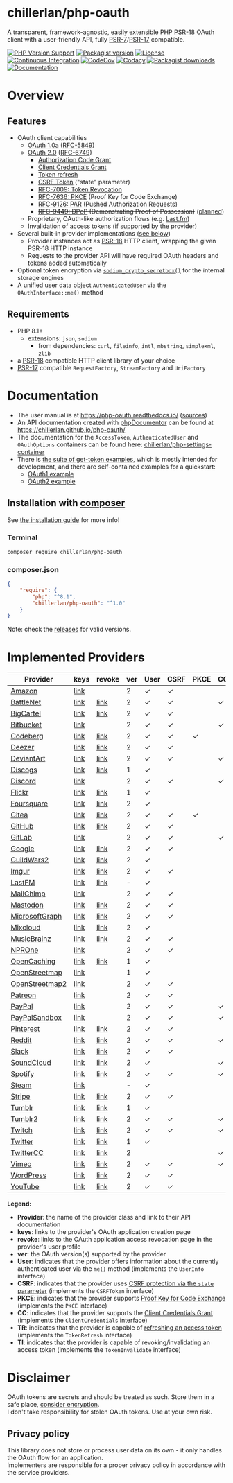 # chillerlan/php-oauth

A transparent, framework-agnostic, easily extensible PHP [PSR-18](https://www.php-fig.org/psr/psr-18/) OAuth client with a user-friendly API, fully [PSR-7](https://www.php-fig.org/psr/psr-7/)/[PSR-17](https://www.php-fig.org/psr/psr-17/) compatible.


[![PHP Version Support][php-badge]][php]
[![Packagist version][packagist-badge]][packagist]
[![License][license-badge]][license]
[![Continuous Integration][gh-action-badge]][gh-action]
[![CodeCov][coverage-badge]][coverage]
[![Codacy][codacy-badge]][codacy]
[![Packagist downloads][downloads-badge]][downloads]
[![Documentation][readthedocs-badge]][readthedocs]

[php-badge]: https://img.shields.io/packagist/php-v/chillerlan/php-oauth?logo=php&color=8892BF&logoColor=fff
[php]: https://www.php.net/supported-versions.php
[packagist-badge]: https://img.shields.io/packagist/v/chillerlan/php-oauth.svg?logo=packagist&logoColor=fff
[packagist]: https://packagist.org/packages/chillerlan/php-oauth
[license-badge]: https://img.shields.io/github/license/chillerlan/php-oauth.svg
[license]: https://github.com/chillerlan/php-oauth/blob/main/LICENSE
[coverage-badge]: https://img.shields.io/codecov/c/github/chillerlan/php-oauth.svg?logo=codecov&logoColor=fff
[coverage]: https://codecov.io/github/chillerlan/php-oauth
[codacy-badge]: https://img.shields.io/codacy/grade/2e83b9167e5a41dba8af4b928ffa13ac?logo=codacy&logoColor=fff
[codacy]: https://app.codacy.com/gh/chillerlan/php-oauth/dashboard
[downloads-badge]: https://img.shields.io/packagist/dt/chillerlan/php-oauth.svg?logo=packagist&logoColor=fff
[downloads]: https://packagist.org/packages/chillerlan/php-oauth/stats
[gh-action-badge]: https://img.shields.io/github/actions/workflow/status/chillerlan/php-oauth/ci.yml?branch=main&logo=github&logoColor=fff
[gh-action]: https://github.com/chillerlan/php-oauth/actions/workflows/ci.yml?query=branch%3Amain
[readthedocs-badge]: https://img.shields.io/readthedocs/php-oauth/main?logo=readthedocs&logoColor=fff
[readthedocs]: https://php-oauth.readthedocs.io/en/main/


# Overview

## Features

- OAuth client capabilities
	- [OAuth 1.0a](https://oauth.net/core/1.0a/) ([RFC-5849](https://datatracker.ietf.org/doc/html/rfc5849))
	- [OAuth 2.0](https://oauth.net/2/) ([RFC-6749](https://datatracker.ietf.org/doc/html/rfc6749))
		- [Authorization Code Grant](https://datatracker.ietf.org/doc/html/rfc6749#section-4.1)
		- [Client Credentials Grant](https://datatracker.ietf.org/doc/html/rfc6749#section-4.4)
		- [Token refresh](https://datatracker.ietf.org/doc/html/rfc6749#section-1.5)
		- [CSRF Token](https://datatracker.ietf.org/doc/html/rfc6749#section-10.12) ("state" parameter)
		- [RFC-7009: Token Revocation](https://datatracker.ietf.org/doc/html/rfc7009)
		- [RFC-7636: PKCE](https://datatracker.ietf.org/doc/html/rfc7636) (Proof Key for Code Exchange)
		- [RFC-9126: PAR](https://datatracker.ietf.org/doc/html/rfc9126) (Pushed Authorization Requests)
        - ~~[RFC-9449: DPoP](https://datatracker.ietf.org/doc/html/rfc9449) (Demonstrating Proof of Possession)~~ ([planned](https://github.com/chillerlan/php-oauth/issues/3))
	- Proprietary, OAuth-like authorization flows (e.g. [Last.fm](https://www.last.fm/api/authentication))
	- Invalidation of access tokens (if supported by the provider)
- Several built-in provider implementations ([see below](#implemented-providers))
	- Provider instances act as [PSR-18](https://www.php-fig.org/psr/psr-18/) HTTP client, wrapping the given PSR-18 HTTP instance
	- Requests to the provider API will have required OAuth headers and tokens added automatically
- Optional token encryption via [`sodium_crypto_secretbox()`](https://www.php.net/manual/en/function.sodium-crypto-secretbox) for the internal storage engines
- A unified user data object `AuthenticatedUser` via the `OAuthInterface::me()` method


## Requirements

- PHP 8.1+
	- extensions: `json`, `sodium`
		- from dependencies: `curl`, `fileinfo`, `intl`, `mbstring`, `simplexml`, `zlib`
- a [PSR-18](https://www.php-fig.org/psr/psr-18/) compatible HTTP client library of your choice
- [PSR-17](https://www.php-fig.org/psr/psr-17/) compatible `RequestFactory`, `StreamFactory` and `UriFactory`


# Documentation

- The user manual is at https://php-oauth.readthedocs.io/ ([sources](https://github.com/chillerlan/php-oauth/tree/main/docs))
- An API documentation created with [phpDocumentor](https://www.phpdoc.org/) can be found at https://chillerlan.github.io/php-oauth/
- The documentation for the `AccessToken`, `AuthenticatedUser` and `OAuthOptions` containers can be found here: [chillerlan/php-settings-container](https://github.com/chillerlan/php-settings-container#readme)
- There is [the suite of get-token examples](https://php-oauth.readthedocs.io/en/main/Usage/Using-examples.html), which is mostly intended for development, and there are self-contained examples for a quickstart:
	- [OAuth1 example](https://github.com/chillerlan/php-oauth/tree/main/examples/example-oauth1.php)
	- [OAuth2 example](https://github.com/chillerlan/php-oauth/tree/main/examples/example-oauth2.php)


## Installation with [composer](https://getcomposer.org)

See [the installation guide](https://php-oauth.readthedocs.io/en/main/Basics/Installation.html) for more info!


### Terminal

```
composer require chillerlan/php-oauth
```


### composer.json

```json
{
	"require": {
		"php": "^8.1",
		"chillerlan/php-oauth": "^1.0"
	}
}
```

Note: check the [releases](https://github.com/chillerlan/php-oauth/releases) for valid versions.


# Implemented Providers

<!-- TABLE-START -->
<!-- this table is auto-created via /examples/create-description.php -->

| Provider | keys | revoke | ver | User | CSRF | PKCE | CC | TR | TI |
|----------|------|--------|-----|------|------|------|----|----|----|
| [Amazon](https://developer.amazon.com/docs/login-with-amazon/web-docs.html) | [link](https://developer.amazon.com/loginwithamazon/console/site/lwa/overview.html) |  | 2 | ✓ | ✓ |  |  | ✓ |  |
| [BattleNet](https://develop.battle.net/documentation) | [link](https://develop.battle.net/access/clients) | [link](https://account.blizzard.com/connections) | 2 | ✓ | ✓ |  | ✓ |  |  |
| [BigCartel](https://developers.bigcartel.com/api/v1) | [link](https://bigcartel.wufoo.com/forms/big-cartel-api-application/) | [link](https://my.bigcartel.com/account) | 2 | ✓ | ✓ |  |  |  | ✓ |
| [Bitbucket](https://developer.atlassian.com/bitbucket/api/2/reference/) | [link](https://developer.atlassian.com/apps/) |  | 2 | ✓ | ✓ |  | ✓ | ✓ |  |
| [Codeberg](https://codeberg.org/api/swagger) | [link](https://codeberg.org/user/settings/applications) | [link](https://codeberg.org/user/settings/applications) | 2 | ✓ | ✓ | ✓ |  | ✓ |  |
| [Deezer](https://developers.deezer.com/api) | [link](https://developers.deezer.com/myapps) | [link](https://www.deezer.com/account/apps) | 2 | ✓ | ✓ |  |  |  |  |
| [DeviantArt](https://www.deviantart.com/developers/) | [link](https://www.deviantart.com/developers/apps) | [link](https://www.deviantart.com/settings/applications) | 2 | ✓ | ✓ |  | ✓ | ✓ | ✓ |
| [Discogs](https://www.discogs.com/developers/) | [link](https://www.discogs.com/settings/developers) | [link](https://www.discogs.com/settings/applications) | 1 | ✓ |  |  |  |  |  |
| [Discord](https://discord.com/developers/) | [link](https://discordapp.com/developers/applications/) |  | 2 | ✓ | ✓ |  | ✓ | ✓ | ✓ |
| [Flickr](https://www.flickr.com/services/api/) | [link](https://www.flickr.com/services/apps/create/) | [link](https://www.flickr.com/services/auth/list.gne) | 1 | ✓ |  |  |  |  |  |
| [Foursquare](https://location.foursquare.com/developer/reference/foursquare-apis-overview) | [link](https://foursquare.com/developers/apps) | [link](https://foursquare.com/settings/connections) | 2 | ✓ |  |  |  |  |  |
| [Gitea](https://docs.gitea.com/api/1.20/) | [link](https://gitea.com/user/settings/applications) | [link](https://gitea.com/user/settings/applications) | 2 | ✓ | ✓ | ✓ |  | ✓ |  |
| [GitHub](https://docs.github.com/rest) | [link](https://github.com/settings/developers) | [link](https://github.com/settings/applications) | 2 | ✓ | ✓ |  |  | ✓ |  |
| [GitLab](https://docs.gitlab.com/ee/api/rest/) | [link](https://gitlab.com/profile/applications) |  | 2 | ✓ | ✓ |  | ✓ | ✓ |  |
| [Google](https://developers.google.com/oauthplayground/) | [link](https://console.developers.google.com/apis/credentials) | [link](https://myaccount.google.com/connections) | 2 | ✓ | ✓ |  |  |  |  |
| [GuildWars2](https://wiki.guildwars2.com/wiki/API:Main) | [link](https://account.arena.net/applications) | [link](https://account.arena.net/applications) | 2 | ✓ |  |  |  |  |  |
| [Imgur](https://apidocs.imgur.com) | [link](https://api.imgur.com/oauth2/addclient) | [link](https://imgur.com/account/settings/apps) | 2 | ✓ | ✓ |  |  | ✓ |  |
| [LastFM](https://www.last.fm/api/) | [link](https://www.last.fm/api/account/create) | [link](https://www.last.fm/settings/applications) | - | ✓ |  |  |  |  |  |
| [MailChimp](https://mailchimp.com/developer/) | [link](https://admin.mailchimp.com/account/oauth2/) |  | 2 | ✓ | ✓ |  |  |  |  |
| [Mastodon](https://docs.joinmastodon.org/api/) | [link](https://mastodon.social/settings/applications) | [link](https://mastodon.social/oauth/authorized_applications) | 2 | ✓ | ✓ |  |  | ✓ |  |
| [MicrosoftGraph](https://learn.microsoft.com/graph/overview) | [link](https://aad.portal.azure.com/#blade/Microsoft_AAD_IAM/ActiveDirectoryMenuBlade/RegisteredApps) | [link](https://account.live.com/consent/Manage) | 2 | ✓ | ✓ |  |  |  |  |
| [Mixcloud](https://www.mixcloud.com/developers/) | [link](https://www.mixcloud.com/developers/create/) | [link](https://www.mixcloud.com/settings/applications/) | 2 | ✓ |  |  |  |  |  |
| [MusicBrainz](https://musicbrainz.org/doc/Development) | [link](https://musicbrainz.org/account/applications) | [link](https://musicbrainz.org/account/applications) | 2 | ✓ | ✓ |  |  | ✓ | ✓ |
| [NPROne](https://dev.npr.org/api/) | [link](https://dev.npr.org/console) |  | 2 | ✓ | ✓ |  |  | ✓ | ✓ |
| [OpenCaching](https://www.opencaching.de/okapi/) | [link](https://www.opencaching.de/okapi/signup.html) | [link](https://www.opencaching.de/okapi/apps/) | 1 | ✓ |  |  |  |  |  |
| [OpenStreetmap](https://wiki.openstreetmap.org/wiki/API) | [link](https://www.openstreetmap.org/user/{USERNAME}/oauth_clients) |  | 1 | ✓ |  |  |  |  |  |
| [OpenStreetmap2](https://wiki.openstreetmap.org/wiki/API) | [link](https://www.openstreetmap.org/oauth2/applications) |  | 2 | ✓ | ✓ |  |  |  |  |
| [Patreon](https://docs.patreon.com/) | [link](https://www.patreon.com/portal/registration/register-clients) |  | 2 | ✓ | ✓ |  |  | ✓ |  |
| [PayPal](https://developer.paypal.com/docs/connect-with-paypal/reference/) | [link](https://developer.paypal.com/developer/applications/) |  | 2 | ✓ | ✓ |  | ✓ | ✓ |  |
| [PayPalSandbox](https://developer.paypal.com/docs/connect-with-paypal/reference/) | [link](https://developer.paypal.com/developer/applications/) |  | 2 | ✓ | ✓ |  | ✓ | ✓ |  |
| [Pinterest](https://developers.pinterest.com/docs/) | [link](https://developers.pinterest.com/apps/) | [link](https://www.pinterest.com/settings/security) | 2 | ✓ | ✓ |  |  | ✓ |  |
| [Reddit](https://www.reddit.com/dev/api) | [link](https://www.reddit.com/prefs/apps/) | [link](https://www.reddit.com/settings/privacy) | 2 | ✓ | ✓ |  | ✓ | ✓ | ✓ |
| [Slack](https://api.slack.com) | [link](https://api.slack.com/apps) | [link](https://slack.com/apps/manage) | 2 | ✓ | ✓ |  |  |  |  |
| [SoundCloud](https://developers.soundcloud.com/) | [link](https://soundcloud.com/you/apps) | [link](https://soundcloud.com/settings/connections) | 2 | ✓ |  |  | ✓ | ✓ |  |
| [Spotify](https://developer.spotify.com/documentation/web-api/) | [link](https://developer.spotify.com/dashboard) | [link](https://www.spotify.com/account/apps/) | 2 | ✓ | ✓ |  | ✓ | ✓ |  |
| [Steam](https://developer.valvesoftware.com/wiki/Steam_Web_API) | [link](https://steamcommunity.com/dev/apikey) |  | - | ✓ |  |  |  |  |  |
| [Stripe](https://stripe.com/docs/api) | [link](https://dashboard.stripe.com/apikeys) | [link](https://dashboard.stripe.com/account/applications) | 2 | ✓ | ✓ |  |  | ✓ | ✓ |
| [Tumblr](https://www.tumblr.com/docs/en/api/v2) | [link](https://www.tumblr.com/oauth/apps) | [link](https://www.tumblr.com/settings/apps) | 1 | ✓ |  |  |  |  |  |
| [Tumblr2](https://www.tumblr.com/docs/en/api/v2) | [link](https://www.tumblr.com/oauth/apps) | [link](https://www.tumblr.com/settings/apps) | 2 | ✓ | ✓ |  | ✓ | ✓ |  |
| [Twitch](https://dev.twitch.tv/docs/api/reference/) | [link](https://dev.twitch.tv/console/apps/create) | [link](https://www.twitch.tv/settings/connections) | 2 | ✓ | ✓ |  | ✓ | ✓ | ✓ |
| [Twitter](https://developer.twitter.com/docs) | [link](https://developer.twitter.com/apps) | [link](https://twitter.com/settings/applications) | 1 | ✓ |  |  |  |  |  |
| [TwitterCC](https://developer.twitter.com/en/docs/basics/authentication/overview/application-only) | [link](https://developer.twitter.com/apps) | [link](https://twitter.com/settings/applications) | 2 |  |  |  | ✓ |  |  |
| [Vimeo](https://developer.vimeo.com) | [link](https://developer.vimeo.com/apps) | [link](https://vimeo.com/settings/apps) | 2 | ✓ | ✓ |  | ✓ |  | ✓ |
| [WordPress](https://developer.wordpress.com/docs/api/) | [link](https://developer.wordpress.com/apps/) | [link](https://wordpress.com/me/security/connected-applications) | 2 | ✓ | ✓ |  |  |  |  |
| [YouTube](https://developers.google.com/oauthplayground/) | [link](https://console.developers.google.com/apis/credentials) | [link](https://myaccount.google.com/connections) | 2 | ✓ | ✓ |  |  |  |  |

**Legend:**
- **Provider**: the name of the provider class and link to their API documentation
- **keys**: links to the provider's OAuth application creation page
- **revoke**: links to the OAuth application access revocation page in the provider's user profile
- **ver**: the OAuth version(s) supported by the provider
- **User**: indicates that the provider offers information about the currently authenticated user via the `me()` method (implements the `UserInfo` interface)
- **CSRF**: indicates that the provider uses [CSRF protection via the `state` parameter](https://datatracker.ietf.org/doc/html/rfc6749#section-10.12) (implements the `CSRFToken` interface)
- **PKCE**: indicates that the provider supports [Proof Key for Code Exchange](https://datatracker.ietf.org/doc/html/rfc7636) (implements the `PKCE` interface)
- **CC**: indicates that the provider supports the [Client Credentials Grant](https://datatracker.ietf.org/doc/html/rfc6749#section-4.4) (implements the `ClientCredentials` interface)
- **TR**: indicates that the provider is capable of [refreshing an access token](https://datatracker.ietf.org/doc/html/rfc6749#section-10.4) (implements the `TokenRefresh` interface)
- **TI**: indicates that the provider is capable of revoking/invalidating an access token (implements the `TokenInvalidate` interface)
<!-- TABLE-END -->


# Disclaimer
OAuth tokens are secrets and should be treated as such. Store them in a safe place,
[consider encryption](http://php.net/manual/book.sodium.php). <br/>
I don't take responsibility for stolen OAuth tokens. Use at your own risk.

## Privacy policy

This library does not store or process user data on its own - it only handles the OAuth flow for an application.<br/>
Implementers are responsible for a proper privacy policy in accordance with the service providers.
